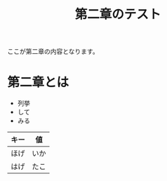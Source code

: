 ﻿---
title: "第二章のテスト"
layout: page
---


ここが第二章の内容となります。

# 第二章とは

- 列挙
- して
- みる


| キー | 値|
| ----- | ---- |
| ほげ | いか |
| はげ | たこ |